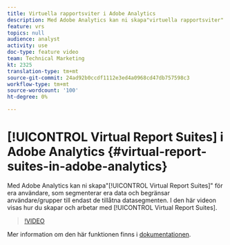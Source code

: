 ```yaml
---
title: Virtuella rapportsviter i Adobe Analytics
description: Med Adobe Analytics kan ni skapa"virtuella rapportsviter" för era användare, som segmenterar era data och begränsar användare/grupper till endast de tillåtna datasegmenten. I den här videon visas hur du skapar och arbetar med virtuella rapportsviter.
feature: vrs
topics: null
audience: analyst
activity: use
doc-type: feature video
team: Technical Marketing
kt: 2325
translation-type: tm+mt
source-git-commit: 24ad92b0ccdf1112e3ed4a0968cd47db757598c3
workflow-type: tm+mt
source-wordcount: '100'
ht-degree: 0%

---
```



# [!UICONTROL Virtual Report Suites] i Adobe Analytics {#virtual-report-suites-in-adobe-analytics}

Med Adobe Analytics kan ni skapa&quot;[!UICONTROL Virtual Report Suites]&quot; för era användare, som segmenterar era data och begränsar användare/grupper till endast de tillåtna datasegmenten. I den här videon visas hur du skapar och arbetar med [!UICONTROL Virtual Report Suites].

>[!VIDEO](https://video.tv.adobe.com/v/25412/?quality=12)

Mer information om den här funktionen finns i [dokumentationen](https://marketing.adobe.com/resources/help/en_US/reference/vrs-about.html).

